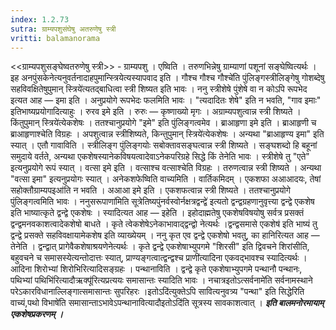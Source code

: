 ```yaml
---
index: 1.2.73
sutra: ग्राम्यपशुसंघेषु अतरुणेषु स्त्री
vritti: balamanorama
---
```


<<ग्राम्यपशुसङ्घेष्वतरुणेषु स्त्री>> - ग्राम्यपशु । एष्विति । तरुणभिन्नेषु ग्राम्याणां पशूनां सङ्घेष्वित्यर्थः । इह अनपुंसकेनेत्यनुवर्तनादाहपुमान्स्त्रियेत्यस्यापवाद इति । गौश्च गौश्च गौश्चे॑ति पुंलिङ्गस्त्रीलिङ्गेषु गोशब्देषु सहविवक्षितेषुपुमान् स्त्रिये॑त्यतद्बाधित्वा स्त्री शिष्यत इति भावः । ननु स्त्रीशेषे पुंशेषे वा न कोऽपि रूपभेद इत्यत आह — इमा इति । अनुप्रयोगे रूपभेदः फलमिति भावः । "त्यदादितः शेषे" इति न भवति, "गाव इमाः" इतिभाष्यप्रयोगादित्याहुः । रुरव इमे इति । रुरुः — कृष्णाख्यो मृगः । अग्राम्यपशुत्वान्न स्त्री शिष्यते । किंतुपुमान् स्त्रिये॑त्येकशेषः । ततश्चानुप्रयोगे "इमे" इति पुंलिङ्गत्वमेव । ब्राआहृणा इमे इति । ब्राआहृणी च ब्राआहृणाश्चेति विग्रहः । अपशुत्वान्न स्त्रीशिष्यते, किन्तुपुमान् स्त्रिये॑त्येकशेषः । अन्यथा "ब्राआहृण्य इमा" इति स्यात् । एतौ गावाविति । स्त्रीलिङ्ग पुंलिङ्गयोः सबोक्तावसङ्घत्वान्न स्त्री शिष्यते । सङ्घशब्दो हि बहूनां समुदाये वर्तते, अन्यथा एकशेषस्यानेकविषयत्वादेवाऽनेकपरिग्रहे सिद्धे किं तेनेति भावः । स्त्रीशेषे तु "एते" इत्यनुप्रयोगे रूपं स्यात् । वत्सा इमे इति । वत्साश्च वत्साश्चेति विग्रहः । तरुणत्वान्न स्त्री शिष्यते । अन्यथा "वत्सा इमा" इत्यनुप्रयोगः स्यात् । अनेकशफेष्विति वाच्यमिति । वार्तिकमिदम् । एकशफा अआआदयः, तेषां सहोक्तौग्राम्यपइआ॑ति न भवति । अआआ इमे इति । एकशफत्वान्न स्त्री शिष्यते । ततश्चानुप्रयोगे पुंलिङ्गत्वमिति भावः । ननुसरूपाणा॑मिति सूत्रेतिष्यपुंनर्वस्वोर्नक्षत्रद्वन्द्वे॑ इत्यतो द्वन्द्वग्रहणानुवृत्त्या द्वन्द्वे एकशेष इति भाष्यात्कृते द्वन्द्वे एकशेषः । स्यादित्यत आह — इहेति । इहोदाह्मतेषु एकशेषविषयोषु सर्वत्र प्रसक्तं द्वन्द्वमनवकाशत्वादेकशेषो बाधते । कृते त्वेकशेषेऽनेकाभावाद्द्वन्द्वो नेत्यर्थः ।द्वन्द्वसमासे एकशेष॑ इति भाष्यं तु द्वन्द्वे प्रसक्ते सहविवक्षायामेकशेष इति व्याख्येयम् । ननु कृत एव द्वन्द्वे एकशेषो भवतु, का हानिरित्यत आह — तेनेति । द्वन्द्वात् प्रागेवैकशेषाश्रयणेनेत्यर्थः । कृते द्वन्द्वे एकशेषाभ्युपगमे "शिरसी" इति द्विवचने शिरांसीति, बहुवचने च समासस्येत्यन्तोदात्तः स्यात्, प्राण्यङ्गत्वात्द्वन्द्वश्च प्राणी॑त्यादिना एकवद्भावश्च स्यादित्यर्थः । आदिना शिरोभ्यां शिरोभिरित्यादिसङ्ग्रहः । पन्थानाविति । द्वन्द्वे कृते एकशेषाभ्युपगमे पन्थानौ पन्थानः, पथिभ्यां पथिभि॑रित्यादौऋक्पू॑रित्यप्रत्ययः समासान्तः स्यादिति भावः । नचात्रइतोऽत्सर्वनामे॑ति सर्वनामस्थाने परेऽकारविधानाल्लिङ्गात्समासान्तः सुपरिहरः ।इतोऽदि॑त्युक्तेऽपि सावित्यनुवत्र्य "पन्था" इति सिद्धेरिति वाच्यं,पथो विभाषे॑ति समासान्ताऽभावेऽपन्थानावित्यादौइतोऽदि॑ति सूत्रस्य सावकाशत्वात् । *****इति बालमनोरमायाम् एकशेषप्रकरणम् ।*****